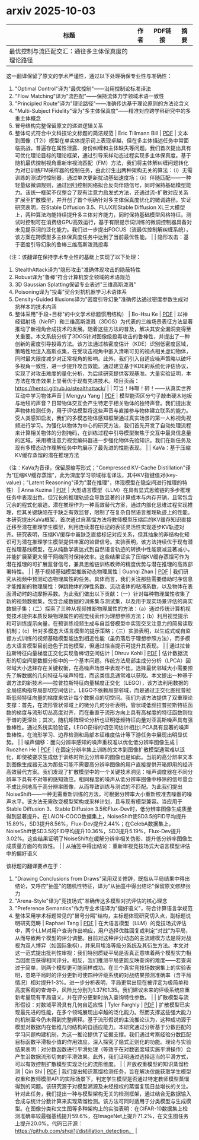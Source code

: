 # arxiv 2025-10-03

| 标题 | 作者 | PDF链接 |  摘要 |
|------|------|--------|------|
| 最优控制与流匹配交汇：通往多主体保真度的理论路径

这一翻译保留了原文的学术严谨性，通过以下处理确保专业性与准确性：
1. "Optimal Control"译为"最优控制"——沿用控制论标准译法
2. "Flow Matching"译为"流匹配"——保持流体力学领域术语一致性
3. "Principled Route"译为"理论路径"——准确传达基于理论原则的方法论含义
4. "Multi-Subject Fidelity"译为"多主体保真度"——精准对应跨学科研究中的多重主体概念
5. 冒号结构完整保留原文的递进逻辑关系
6. 整体句式符合中文科技论文标题的简洁规范 | Eric Tillmann Bill | [PDF](http://arxiv.org/pdf/2510.02315v1) | 文本到图像（T2I）模型在单实体提示词上表现卓越，但在多主体描述任务中常面临挑战，普遍存在属性泄露、身份纠缠和主体缺失等问题。我们首次提出具有可优化理论目标的理论框架，通过引导采样动态过程实现多主体保真度。基于随机最优控制视角重新审视流匹配（FM）方法，我们将主体解纠缠问题转化为对已训练FM采样器的控制任务，由此衍生出两种架构无关的算法：（i）无需训练的测试时控制器，通过单次更新扰动基础速度场；（ii）伴随匹配——一种轻量级微调规则，通过回归控制网络拟合反向伴随信号，同时保持基础模型能力。该统一框架不仅整合了现有注意力启发式方法，还通过流-扩散对应关系扩展至扩散模型，并开创了首个明确针对多主体保真度优化的微调路径。实证研究表明，在Stable Diffusion 3.5、FLUX和Stable Diffusion XL三大模型上，两种算法均能持续提升多主体对齐能力，同时保持基础模型风格特征。测试时控制可在消费级GPU高效运行，基于有限提示词训练的微调控制器具备对未见提示词的泛化能力。我们进一步提出FOCUS（流最优控制解纠缠系统），该方案在跨模型多主体保真度任务中达到了当前最优性能。 |
| 隐形攻击：基于密度引导幻象的鲁棒三维高斯泼溅投毒

（注：该翻译在保持学术专业性的基础上实现了以下处理：
1. StealthAttack译为"隐形攻击"准确体现攻击的隐蔽特性
2. Robust译为"鲁棒"符合计算机安全领域的术语规范
3. 3D Gaussian Splatting保留专业表述"三维高斯泼溅"
4. Poisoning译为"投毒"契合对抗机器学习术语体系
5. Density-Guided Illusions译为"密度引导幻象"准确传达通过密度参数生成对抗样本的技术内涵
6. 整体采用"手段+目标"的中文学术标题惯用结构） | Bo-Hsu Ke | [PDF](http://arxiv.org/pdf/2510.02314v1) | 以神经辐射场（NeRF）和三维高斯泼溅（3DGS）为代表的三维场景表征方法显著推动了新视角合成技术的发展。随着这些方法的普及，解决其安全漏洞变得至关重要。本文系统分析了3DGS针对图像级投毒攻击的鲁棒性，并提出了一种创新的密度引导投毒方法。该方法通过核密度估计（KDE）识别低密度区域，策略性地注入高斯点集，在受攻击视角中嵌入清晰可见的视点相关虚幻物体，同时最大限度减少对正常视角的影响。此外，我们引入自适应噪声策略以破坏多视角一致性，进一步提升攻击效能。通过建立基于KDE的系统化评估协议，实现了对攻击难度的量化分析，为后续研究提供客观基准。大量实验证明，本方法在攻击效果上显著优于现有先进技术。项目页面：https://hentci.github.io/stealthattack/ |
| 叮当！咔嚓！砰！——从真实世界互动中学习物体声音 | Mengyu Yang | [PDF](http://arxiv.org/pdf/2510.02313v1) | 模型能否区分勺子敲击硬木地板与地毯的声音？日常物体交互会产生特定于相关物体的独特声音。我们提出发声物体检测任务，用于评估模型将这些声音与直接参与物体建立联系的能力。受人类感知启发，我们的多模态物体感知框架通过真实场景的第一人称视角视频进行学习。为强化以物体为中心的研究方法，我们首先开发了自动处理流程来计算相关物体的分割掩码，在训练过程中引导模型聚焦于交互中最具信息量的区域。采用槽注意力视觉编码器进一步强化物体先验知识。我们在新任务及现有多模态动作理解任务中均展示了最先进的性能表现。 |
| KaVa：基于压缩KV缓存蒸馏的潜在推理方法

（注：KaVa为音译，保留原缩写形式；"Compressed KV-Cache Distillation"译为"压缩KV缓存蒸馏"，此为深度学习领域标准译法，其中KV指键值对(key-value)；"Latent Reasoning"译为"潜在推理"，体现模型在隐空间进行推理的特性） | Anna Kuzina | [PDF](http://arxiv.org/pdf/2510.02312v1) | 大型语言模型（LLM）在具有显式思维链的多步推理任务中表现出色，但冗长的推理轨迹会导致显著的计算成本与内存开销，且常包含冗余的程式化痕迹。潜在推理作为一种高效替代方案，通过内部化思维过程实现推理，但其关键缺陷在于缺乏有效监督，限制了在复杂自然语言推理轨迹上的性能。本研究提出KaVa框架，首次通过自蒸馏方法将教师模型压缩后的KV缓存知识直接迁移至潜在推理学生模型，利用连续潜在标记的表征灵活性实现逐步KV轨迹对齐。研究表明，压缩KV缓存中虽缺乏直接标记对应关系，但其抽象的非结构化知识可为潜在推理学生模型提供丰富的监督信号。实验表明，该方法持续优于现有潜在推理基线模型，在从纯数学表达式到自然语言轨迹的转换中性能衰减显著减小，并能扩展至更大骨干网络同时保持效率。这些结果证实了压缩KV缓存蒸馏可作为潜在推理的可扩展监督信号，兼具思维链训练教师的精度优势与潜在推理的高效部署特性。 |
| 基于视频基础模型推断动态物理属性 | Guanqi Zhan | [PDF](http://arxiv.org/pdf/2510.02311v1) | 我们研究从视频中预测动态物理属性的任务。具体而言，我们关注那些需要借助时序信息才能推断的物理属性：弹跳物体的弹性系数、流动液体的粘滞系数，以及物体在表面滑动时的动摩擦系数。为此我们做出以下贡献：（一）针对每种物理属性收集了新的视频数据集，包含合成数据的训练集与测试集，以及用于现实场景评估的真实数据子集；（二）探索了三种从视频推断物理属性的方法：（a）通过传统计算机视觉技术提供本质反映物理属性的视觉线索作为理想参照方法；（b）利用视觉提示和可训练提示向量，在预训练视频生成与自监督模型中实现交叉注意力的简易读取机制；（c）针对多模态大语言模型的提示策略；（三）实验表明，以生成式或自监督方式训练的视频基础模型能达到相近性能（虽仍落后于理想参照方法），而多模态大语言模型目前逊色于其他模型，但通过恰当提示可提升其表现。 |
| 通过拉普拉斯特征向量梯度正交化实现鲁棒切空间估计 | Dhruv Kohli | [PDF](http://arxiv.org/pdf/2510.02308v1) | 估计数据流形的切空间是数据分析中的一个基本问题。传统方法局部主成分分析（LPCA）因邻域大小选择存在关键权衡，在高噪声场景中表现不佳。选择最优邻域大小需要预先了解数据的几何特征与噪声特性，而这类信息通常难以获取。本文提出一种基于谱方法的新技术——拉普拉斯特征向量梯度正交化（LEGO），该方法利用数据的全局结构指导局部切空间估计。LEGO不依赖局部邻域，而是通过正交化图拉普拉斯低频特征向量的梯度来估计每个数据点的切空间。我们为该方法提供了双重理论支撑：首先，在流形管状邻域上的微分几何分析表明，管状域低频拉普拉斯特征函数的梯度与流形切丛高度对齐，而在垂直于流形方向上具有高梯度的特征函数则位于谱的更深处；其次，随机矩阵理论分析也证明低频特征向量对亚高斯噪声具有强鲁棒性。通过系统实验验证，LEGO获得的切空间估计相比LPCA具有显著的噪声鲁棒性，在流形学习、边界检测和局部本征维度估计等下游任务中展现出明显优势。 |
| 噪声偏移：面向分辨率感知的噪声重校准以优化低分辨率图像生成 | Ruozhen He | [PDF](http://arxiv.org/pdf/2510.02307v1) | 在固定分辨率集上训练的文本到图像扩散模型通常难以泛化，即使被要求生成低于训练时所见分辨率的图像也是如此。当前的高分辨率文本到图像生成器无法为那些可能不需要高分辨率图像的用户直接提供开箱即用的经济高效替代方案。我们发现了扩散模型中的一个关键技术洞见：噪声调度器在不同分辨率下具有不对等的感知效应。相同程度的噪声从低分辨率图像中移除的信号量会不成比例地高于高分辨率图像，从而导致训练与测试的不匹配。为此我们提出NoiseShift——一种无需重新训练的方法，可根据分辨率大小重新校准去噪器的噪声水平。该方法无需改变模型架构或采样计划，且与现有模型兼容。当应用于Stable Diffusion 3、Stable Diffusion 3.5和Flux-Dev时，低分辨率图像生成质量得到显著提升。在LAION-COCO数据集上，NoiseShift使SD3.5的FID平均提升15.89%，SD3提升8.56%，Flux-Dev提升2.44%；在CelebA数据集上，NoiseShift使SD3.5的FID平均提升10.36%，SD3提升5.19%，Flux-Dev提升3.02%。这些结果证明了NoiseShift在缓解分辨率相关伪影、提升低分辨率图像生成质量方面的有效性。 |
| 从抽签中得出结论：重新审视竞技场式大语言模型评估中的偏好语义

该标题的翻译要点在于：
1. "Drawing Conclusions from Draws"采用双关修辞，既指从平局结果中得出结论，又呼应"抽签"的随机性特征，译为"从抽签中得出结论"保留原文修辞张力
2. "Arena-Style"译为"竞技场式"准确传达多模型对抗评估的核心理念
3. "Preference Semantics"作为专业术语译为"偏好语义"，符合计算语言学规范
4. 整体采用学术标题常见的"冒号分隔"结构，主标题体现研究切入点，副标题说明研究范畴 | Raphael Tang | [PDF](http://arxiv.org/pdf/2510.02306v1) | 在大语言模型（LLM）的竞技场式评估中，两个LLM对用户查询作出响应，用户选择优胜回复或判定“对战”为平局，从而导致两个模型的评分调整。目前对这种评分动态的主流建模方法是将对战视为双人博弈（如国际象棋），并采用埃洛等级分系统及其衍生方法。本文对这一范式提出批判性审视：我们特别质疑平局是否真正意味着两个模型实力相当因而应获得相同评分。相反，我们推测平局更能反映查询的难度——若查询过于简单，则两个模型更可能同样成功。在三个真实竞技场数据集上的实验表明，忽略平局时的评分更新可使四种评级系统的对战结果预测准确率（含平局情况）相对提升1-3%。进一步分析表明，平局更常出现在被评定为极简单和高度客观的查询中，风险比分别为1.37和1.35。我们建议未来的评级系统应重新考量现有平局语义，并在评分更新时纳入查询特性参数。 |
| 扩散模型与流形假设：对数域平滑具有几何自适应性 | Tyler Farghly | [PDF](http://arxiv.org/pdf/2510.02305v1) | 扩散模型已实现最先进的性能，在多个领域展现出卓越的泛化能力。然而支撑这些强大能力的机制至今仍未得到完整阐释。基于流形假说的主流推论认为，这种成功源于模型对数据内在低维几何结构的自适应能力。本研究通过分析基于分数匹配的学习问题构建机制，为这一推论提供了证据支撑。我们通过考察经验分数匹配目标函数平滑极小值的作用效应，深入探究了隐式正则化的功能。理论与实验结果表明：对分数函数进行平滑处理（等效于在对数密度域实施平滑操作）会产生沿数据流形切向的平滑效果。此外，我们证明通过选择适当的平滑方式，可以有效控制扩散模型实现泛化的流形维度。 |
| 开放权重模型的知识蒸馏检测 | Qin Shi | [PDF](http://arxiv.org/pdf/2510.02302v1) | 我们提出知识蒸馏检测任务，旨在解决仅能获取学生模型权重和教师模型API的实际场景下，判定学生模型是否通过特定教师模型蒸馏得到的问题。该研究源于对模型溯源及未经授权的蒸馏复现日益增长的关注。针对此任务，我们提出一种与模型架构无关的检测框架，通过结合无数据输入合成与统计分数计算来实现蒸馏检测。该方法可同时适用于分类模型与生成模型。在图像分类和文生图等多种架构上的实验表明：在CIFAR-10数据集上检测准确率较最强基线提升59.6%，在ImageNet上提升71.2%，在文生图任务上提升20.0%。代码已开源：https://github.com/shqii1j/distillation_detection。 |
